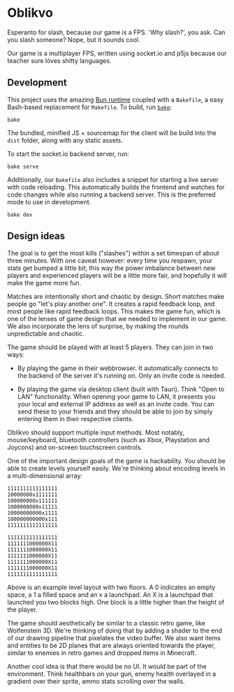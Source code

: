 # Oblikvo

Esperanto for slash, because our game is a FPS. 'Why slash?', you ask. Can you
slash someone? Nope, but it sounds cool.

Our game is a multiplayer FPS, written using socket.io and p5js because our
teacher sure lóves shitty languages.

## Development

This project uses the amazing [Bun runtime](https://bun.sh) coupled with a `Bakefile`, a easy Bash-based replacement for `Makefile`. To build, run [`bake`](https://git.dupunkto.org/meta/dotfiles/tree/bin/bake):

```shell
bake
```

The bundled, minified JS + sourcemap for the client will be build into the `dist` folder, along with any static assets.

To start the socket.io backend server, run:

```shell
bake serve
```

Additionally, our `Bakefile` also includes a snippet for starting a live server with code reloading. This automatically builds the frontend and watches for code changes while also running a backend server. This is the preferred mode to use in development.

```shell
bake dev
```

## Design ideas

The goal is to get the most kills ("slashes") within a set timespan of about three
minutes. With one caveat however: every time you respawn, your stats get bumped
a little bit; this way the power imbalance between new players and experienced
players will be a little more fair, and hopefully it will make the game more fun.

Matches are intentionally short and chaotic by design. Short matches make
people go "let's play another one". It creates a rapid feedback loop, and
most people like rapid feedback loops. This makes the game fun, which is one
of the lenses of game design that we needed to implement in our game. We also
incorporate the lens of surprise, by making the rounds unpredictable and
chaotic.

The game should be played with at least 5 players. They can join in two ways:

- By playing the game in their webbrowser. It automatically connects to the
  backend of the server it's running on. Only an invite code is needed.

- By playing the game via desktop client (built with Tauri). Think "Open to
  LAN" functionality. When opening your game to LAN, it presents you your
  local and external IP address as well as an invite code. You can send these
  to your friends and they should be able to join by simply entering them in
  their respective clients.

Oblikvo should support multiple input methods. Most notably, mouse/keyboard,
bluetooth controllers (such as Xbox, Playstation and Joycons) and on-screen
touchscreen controls.

One of the important design goals of the game is hackability. You should be
able to create levels yourself easily. We're thinking about encoding levels in
a multi-dimensional array:

```level
1111111111111111
10000000x1111111
100000000x111111
1000000000x11111
10000000000x1111
100000000000x111
1111111111111111
```

```level
1111111111111111
1111111000000X11
1111111000000X11
1111111000000X11
1111111000000X11
1111111000000X11
1111111111111111
```

Above is an example level layout with two floors. A 0 indicates an empty space,
a 1 a filled space and an x a launchpad. An X is a launchpad that launched you
two blocks high. One block is a little higher than the height of the player.

The game should aesthetically be similar to a classic retro game, like
Wolfenstein 3D. We're thinking of doing that by adding a shader to the end of
our drawing pipeline that pixelates the video buffer. We also want items and
entities to be 2D planes that are always oriented towards the player, similar
to enemies in retro games and dropped items in Minecraft.

Another cool idea is that there would be no UI. It would be part of the
environment. Think healthbars on your gun, enemy health overlayed in a
gradient over their sprite, ammo stats scrolling over the walls.
